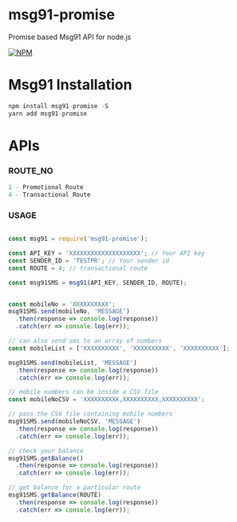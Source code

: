 # msg91-promise
Promise based Msg91 API for node.js

[![NPM](https://nodei.co/npm/msg91-promise.png)](https://nodei.co/npm/msg91-promise/)

# Msg91 Installation

```javascript 
npm install msg91-promise -S
yarn add msg91-promise
```

# APIs

### ROUTE_NO
```javascript
1 - Promotional Route
4 - Transactional Route
```


### USAGE

```javascript

const msg91 = require('msg91-promise');

const API_KEY = 'XXXXXXXXXXXXXXXXXXXX'; // Your API key
const SENDER_ID = 'TESTPR'; // Your sender id 
const ROUTE = 4; // transactional route

const msg91SMS = msg91(API_KEY, SENDER_ID, ROUTE);


const mobileNo = 'XXXXXXXXXX';
msg91SMS.send(mobileNo, 'MESSAGE')
  .then(response => console.log(response))
  .catch(err => console.log(err));

// can also send sms to an array of numbers
const mobileList = ['XXXXXXXXXX', 'XXXXXXXXXX', 'XXXXXXXXXX'];

msg91SMS.send(mobileList, 'MESSAGE')
  .then(response => console.log(response))
  .catch(err => console.log(err));

// mobile numbers can be inside a CSV file
const mobileNoCSV = 'XXXXXXXXXX,XXXXXXXXXX,XXXXXXXXXX';

// pass the CSV file containing mobile numbers
msg91SMS.send(mobileNoCSV, 'MESSAGE')
  .then(response => console.log(response))
  .catch(err => console.log(err));

// check your balance
msg91SMS.getBalance()
  .then(response => console.log(response))
  .catch(err => console.log(err));

// get balance for a particular route
msg91SMS.getBalance(ROUTE)
  .then(response => console.log(response))
  .catch(err => console.log(err));

```